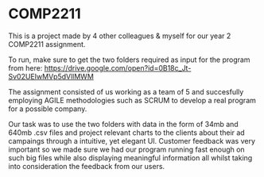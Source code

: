 # COMP2211
This is a project made by 4 other colleagues &amp; myself for our year 2 COMP2211 assignment.

To run, make sure to get the two folders required as input for the program from here:
https://drive.google.com/open?id=0B18c_Jt-Sv02UEIwMVp5dVllMWM

The assignment consisted of us working as a team of 5 and succesfully employing 
AGILE methodologies such as SCRUM to develop a real program for a possible company.

Our task was to use the two folders with data in the form of 34mb and 640mb .csv files 
and project relevant charts to the clients about their ad campaings through a intuitive,
yet elegant UI. Customer feedback was very important so we made sure we had our program
running fast enough on such big files while also displaying meaningful information all 
whilst taking into consideration the feedback from our users.

